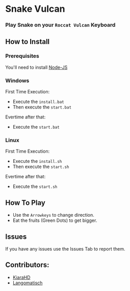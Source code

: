 # Snake Vulcan

### Play Snake on your ``Roccat Vulcan`` Keyboard

## How to Install

### Prerequisites
You'll need to install [Node-JS](https://nodejs.org/en/)

### Windows
First Time Execution:
- Execute the `install.bat`
- Then execute the `start.bat`

Evertime after that:
- Execute the `start.bat`

### Linux
First Time Execution:
- Execute the `install.sh`
- Then execute the `start.sh`

Evertime after that:
- Execute the `start.sh`

## How To Play
- Use the ``Arrowkeys`` to change direction. 
- Eat the fruits (Green Dots) to get bigger.

## Issues
If you have any issues use the Issues Tab to report them.

## Contributors:
- [KiaraHD](https://github.com/kiarahd)
- [Langomatisch](https://github.com/langomatisch)
